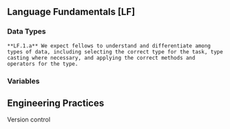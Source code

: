 ## Language Fundamentals [LF]

### Data Types
    **LF.1.a** We expect fellows to understand and differentiate among types of data, including selecting the correct type for the task, type casting where necessary, and applying the correct methods and operators for the type.

### Variables

## Engineering Practices

Version control
